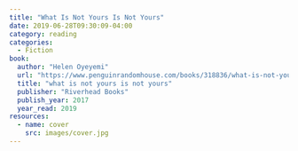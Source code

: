 ```yaml
---
title: "What Is Not Yours Is Not Yours"
date: 2019-06-28T09:30:09-04:00
category: reading
categories:
  - Fiction
book:
  author: "Helen Oyeyemi"
  url: "https://www.penguinrandomhouse.com/books/318836/what-is-not-yours-is-not-yours-by-helen-oyeyemi/9781594634642/"
  title: "what is not yours is not yours"
  publisher: "Riverhead Books"
  publish_year: 2017
  year_read: 2019
resources:
  - name: cover
    src: images/cover.jpg
---
```


